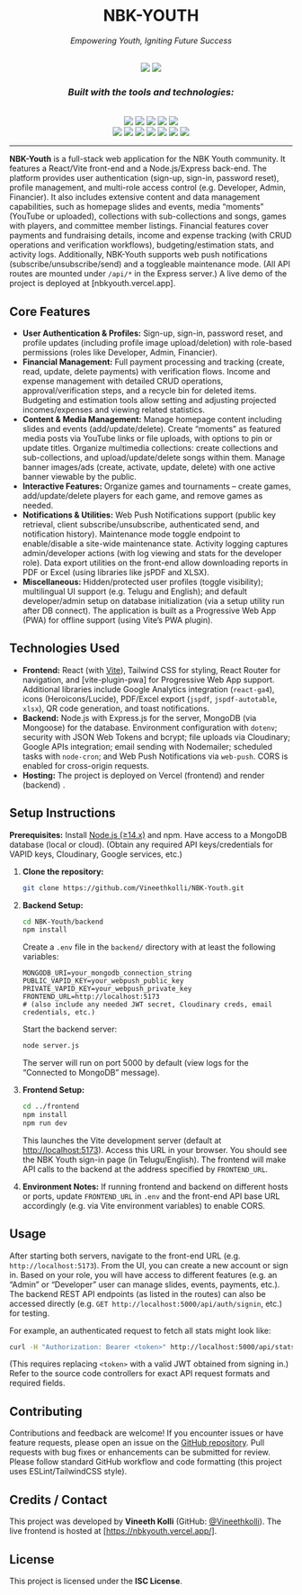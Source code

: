 <div align="center">

# **NBK-YOUTH**

*Empowering Youth, Igniting Future Success*

<br/>

<img src="https://img.shields.io/badge/javascript-99.9%25-yellow?style=for-the-badge&logo=javascript" />
<img src="https://img.shields.io/badge/languages-3-blue?style=for-the-badge" />

</div>


<div align="center">

### *Built with the tools and technologies:*

<br/>

<img src="https://img.shields.io/badge/Express-black?style=for-the-badge&logo=express" />
<img src="https://img.shields.io/badge/JSON-000000?style=for-the-badge&logo=json" />
<img src="https://img.shields.io/badge/npm-CB3837?style=for-the-badge&logo=npm&logoColor=white" />
<img src="https://img.shields.io/badge/Mongoose-880000?style=for-the-badge&logo=mongoose" />
<img src="https://img.shields.io/badge/PostCSS-DD3A0A?style=for-the-badge&logo=postcss" />

<br/>

<img src="https://img.shields.io/badge/.ENV-yellow?style=for-the-badge" />
<img src="https://img.shields.io/badge/JavaScript-F7DF1E?style=for-the-badge&logo=javascript&logoColor=black" />
<img src="https://img.shields.io/badge/React-20232A?style=for-the-badge&logo=react&logoColor=61DAFB" />
<img src="https://img.shields.io/badge/Cloudinary-3448C5?style=for-the-badge&logo=cloudinary&logoColor=white" />
<img src="https://img.shields.io/badge/Vite-646CFF?style=for-the-badge&logo=vite&logoColor=white" />
<img src="https://img.shields.io/badge/ESLint-4B32C3?style=for-the-badge&logo=eslint&logoColor=white" />
<img src="https://img.shields.io/badge/Axios-5A29E4?style=for-the-badge" />

</div>


---

**NBK-Youth** is a full-stack web application for the NBK Youth community. It features a React/Vite front-end and a Node.js/Express back-end. The platform provides user authentication (sign-up, sign-in, password reset), profile management, and multi-role access control (e.g. Developer, Admin, Financier). It also includes extensive content and data management capabilities, such as homepage slides and events, media “moments” (YouTube or uploaded), collections with sub-collections and songs, games with players, and committee member listings. Financial features cover payments and fundraising details, income and expense tracking (with CRUD operations and verification workflows), budgeting/estimation stats, and activity logs.  Additionally, NBK-Youth supports web push notifications (subscribe/unsubscribe/send) and a toggleable maintenance mode. (All API routes are mounted under `/api/*` in the Express server.) A live demo of the project is deployed at \[nbkyouth.vercel.app].

## Core Features

* **User Authentication & Profiles:** Sign-up, sign-in, password reset, and profile updates (including profile image upload/deletion) with role-based permissions (roles like Developer, Admin, Financier).
* **Financial Management:** Full payment processing and tracking (create, read, update, delete payments) with verification flows.  Income and expense management with detailed CRUD operations, approval/verification steps, and a recycle bin for deleted items.  Budgeting and estimation tools allow setting and adjusting projected incomes/expenses and viewing related statistics.
* **Content & Media Management:** Manage homepage content including slides and events (add/update/delete).  Create “moments” as featured media posts via YouTube links or file uploads, with options to pin or update titles.  Organize multimedia collections: create collections and sub-collections, and upload/update/delete songs within them.  Manage banner images/ads (create, activate, update, delete) with one active banner viewable by the public.
* **Interactive Features:** Organize games and tournaments – create games, add/update/delete players for each game, and remove games as needed.
* **Notifications & Utilities:** Web Push Notifications support (public key retrieval, client subscribe/unsubscribe, authenticated send, and notification history). Maintenance mode toggle endpoint to enable/disable a site-wide maintenance state. Activity logging captures admin/developer actions (with log viewing and stats for the developer role). Data export utilities on the front-end allow downloading reports in PDF or Excel (using libraries like jsPDF and XLSX).
* **Miscellaneous:** Hidden/protected user profiles (toggle visibility); multilingual UI support (e.g. Telugu and English); and default developer/admin setup on database initialization (via a setup utility run after DB connect).  The application is built as a Progressive Web App (PWA) for offline support (using Vite’s PWA plugin).

## Technologies Used

* **Frontend:** React (with [Vite](https://vitejs.dev/)), Tailwind CSS for styling, React Router for navigation, and \[vite-plugin-pwa] for Progressive Web App support. Additional libraries include Google Analytics integration (`react-ga4`), icons (Heroicons/Lucide), PDF/Excel export (`jspdf`, `jspdf-autotable`, `xlsx`), QR code generation, and toast notifications.
* **Backend:** Node.js with Express.js for the server, MongoDB (via Mongoose) for the database. Environment configuration with `dotenv`; security with JSON Web Tokens and bcrypt; file uploads via Cloudinary; Google APIs integration; email sending with Nodemailer; scheduled tasks with `node-cron`; and Web Push Notifications via `web-push`. CORS is enabled for cross-origin requests.
* **Hosting:** The project is deployed on Vercel (frontend) and render (backend) .

## Setup Instructions

**Prerequisites:** Install [Node.js (≥14.x)](https://nodejs.org/) and npm. Have access to a MongoDB database (local or cloud). (Obtain any required API keys/credentials for VAPID keys, Cloudinary, Google services, etc.)

1. **Clone the repository:**

   ```bash
   git clone https://github.com/Vineethkolli/NBK-Youth.git
   ```

2. **Backend Setup:**

   ```bash
   cd NBK-Youth/backend
   npm install
   ```

   Create a `.env` file in the `backend/` directory with at least the following variables:

   ```
   MONGODB_URI=your_mongodb_connection_string
   PUBLIC_VAPID_KEY=your_webpush_public_key
   PRIVATE_VAPID_KEY=your_webpush_private_key
   FRONTEND_URL=http://localhost:5173
   # (also include any needed JWT secret, Cloudinary creds, email credentials, etc.)
   ```

   Start the backend server:

   ```bash
   node server.js
   ```

   The server will run on port 5000 by default (view logs for the “Connected to MongoDB” message).

3. **Frontend Setup:**

   ```bash
   cd ../frontend
   npm install
   npm run dev
   ```

   This launches the Vite development server (default at [http://localhost:5173](http://localhost:5173)). Access this URL in your browser. You should see the NBK Youth sign-in page (in Telugu/English). The frontend will make API calls to the backend at the address specified by `FRONTEND_URL`.

4. **Environment Notes:** If running frontend and backend on different hosts or ports, update `FRONTEND_URL` in `.env` and the front-end API base URL accordingly (e.g. via Vite environment variables) to enable CORS.

## Usage

After starting both servers, navigate to the front-end URL (e.g. `http://localhost:5173`). From the UI, you can create a new account or sign in. Based on your role, you will have access to different features (e.g. an “Admin” or “Developer” user can manage slides, events, payments, etc.). The backend REST API endpoints (as listed in the routes) can also be accessed directly (e.g. `GET http://localhost:5000/api/auth/signin`, etc.) for testing.

For example, an authenticated request to fetch all stats might look like:

```bash
curl -H "Authorization: Bearer <token>" http://localhost:5000/api/stats
```

(This requires replacing `<token>` with a valid JWT obtained from signing in.) Refer to the source code controllers for exact API request formats and required fields.

## Contributing

Contributions and feedback are welcome! If you encounter issues or have feature requests, please open an issue on the [GitHub repository](https://github.com/Vineethkolli/NBK-Youth). Pull requests with bug fixes or enhancements can be submitted for review. Please follow standard GitHub workflow and code formatting (this project uses ESLint/TailwindCSS style).

## Credits / Contact

This project was developed by **Vineeth Kolli** (GitHub: [@Vineethkolli](https://github.com/Vineethkolli)). The live frontend is hosted at \[https://nbkyouth.vercel.app/].

## License

This project is licensed under the **ISC License**.

